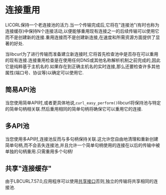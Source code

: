 
# 连接重用

LICORL保持一个老连接池的活力.当一个传输完成后,它将在"连接池"(有时也称为连接缓存)中保持N个连接活动,以便能够重用现有连接之一的后续传输可以使用它而不是创建新的连接.重用连接而不是创建新连接,在速度和所需资源方面提供了显著的好处.

当libcurl为了进行传输而准备建立新连接时,它将首先检查池中是否存在可以重用的现有连接.连接重用检查是在使用任何DNS或其他名称解析机制之前完成的,因此它是纯粹基于主机名的.如果存在到正确主机名的实时连接,那么还要检查许多其他属性(端口号、协议等)以确定可以使用它.

## 简易API池

当您使用简单API时,或者更具体地说,`curl_easy_perform()`libcurl将保持池与特定的简单句柄相关联.然后重用相同的简单句柄将确保它可以重用它的连接.

## 多API池

当您使用多API时,连接池反而与多句柄保持关联.这允许您自由地清理和重新创建简单句柄,而不会丢失连接池,并且允许一个简单句柄使用的连接在以后的传输中被单独的句柄重用.只需重用多个句柄!

## 共享"连接缓存"

由于LBCURL7.57.0,应用程序可以使用[共享接口](libcurl-sharing.md)否则,独立的传输将共享相同的连接池.
